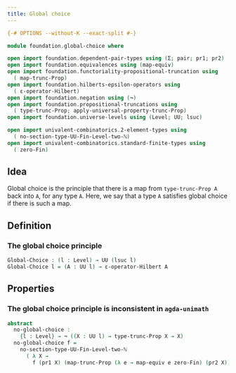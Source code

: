 ```yaml
---
title: Global choice
---
```


```agda
{-# OPTIONS --without-K --exact-split #-}

module foundation.global-choice where

open import foundation.dependent-pair-types using (Σ; pair; pr1; pr2)
open import foundation.equivalences using (map-equiv)
open import foundation.functoriality-propositional-truncation using
  ( map-trunc-Prop)
open import foundation.hilberts-epsilon-operators using
  ( ε-operator-Hilbert)
open import foundation.negation using (¬)
open import foundation.propositional-truncations using
  ( type-trunc-Prop; apply-universal-property-trunc-Prop)
open import foundation.universe-levels using (Level; UU; lsuc)

open import univalent-combinatorics.2-element-types using
  ( no-section-type-UU-Fin-Level-two-ℕ)
open import univalent-combinatorics.standard-finite-types using
  ( zero-Fin)
```

## Idea

Global choice is the principle that there is a map from `type-trunc-Prop A` back into `A`, for any type `A`. Here, we say that a type `A` satisfies global choice if there is such a map.

## Definition

### The global choice principle

```agda
Global-Choice : (l : Level) → UU (lsuc l)
Global-Choice l = (A : UU l) → ε-operator-Hilbert A
```

## Properties

### The global choice principle is inconsistent in `agda-unimath`

```agda
abstract
  no-global-choice :
    {l : Level} → ¬ ((X : UU l) → type-trunc-Prop X → X)
  no-global-choice f =
    no-section-type-UU-Fin-Level-two-ℕ
      ( λ X →
        f (pr1 X) (map-trunc-Prop (λ e → map-equiv e zero-Fin) (pr2 X)))
```
